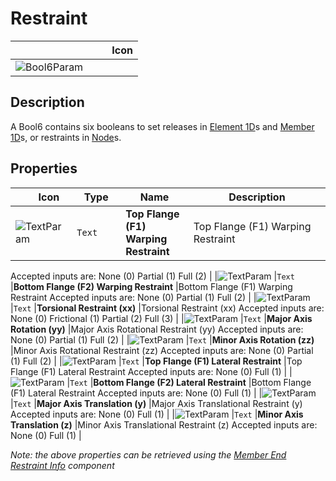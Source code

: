 # Restraint
<!--- This file has been auto-generated, do not change it manually! Edit the generator here: https://github.com/arup-group/GSA-Grasshopper/tree/main/DocsGeneration --->

|<img width="150"/> Icon |
| ----------- |
|![Bool6Param](./images/Bool6Param.png) |

## Description

A Bool6 contains six booleans to set releases in [Element 1D](gsagh-element-1d-parameter.md)s and [Member 1D](gsagh-member-1d-parameter.md)s, or restraints in [Node](gsagh-node-parameter.md)s.

## Properties

|<img width="20"/> Icon |<img width="200"/> Type |<img width="200"/> Name |<img width="1000"/> Description |
| ----------- | ----------- | ----------- | ----------- |
|![TextParam](./images/TextParam.png) |`Text` |**Top Flange (F1) Warping Restraint** |Top Flange (F1) Warping Restraint
Accepted inputs are:
  None (0)
  Partial (1)
  Full (2) |
|![TextParam](./images/TextParam.png) |`Text` |**Bottom Flange (F2) Warping Restraint** |Bottom Flange (F1) Warping Restraint
Accepted inputs are:
  None (0)
  Partial (1)
  Full (2) |
|![TextParam](./images/TextParam.png) |`Text` |**Torsional Restraint (xx)** |Torsional Restraint (xx)
Accepted inputs are:
  None (0)
  Frictional (1)
  Partial (2)
  Full (3) |
|![TextParam](./images/TextParam.png) |`Text` |**Major Axis Rotation (yy)** |Major Axis Rotational Restraint (yy)
Accepted inputs are:
  None (0)
  Partial (1)
  Full (2) |
|![TextParam](./images/TextParam.png) |`Text` |**Minor Axis Rotation (zz)** |Minor Axis Rotational Restraint (zz)
Accepted inputs are:
  None (0)
  Partial (1)
  Full (2) |
|![TextParam](./images/TextParam.png) |`Text` |**Top Flange (F1) Lateral Restraint** |Top Flange (F1) Lateral Restraint
Accepted inputs are:
  None (0)
  Full (1) |
|![TextParam](./images/TextParam.png) |`Text` |**Bottom Flange (F2) Lateral Restraint** |Bottom Flange (F1) Lateral Restraint
Accepted inputs are:
  None (0)
  Full (1) |
|![TextParam](./images/TextParam.png) |`Text` |**Major Axis Translation (y)** |Major Axis Translational Restraint (y)
Accepted inputs are:
  None (0)
  Full (1) |
|![TextParam](./images/TextParam.png) |`Text` |**Minor Axis Translation (z)** |Minor Axis Translational Restraint (z)
Accepted inputs are:
  None (0)
  Full (1) |

_Note: the above properties can be retrieved using the [Member End Restraint Info](gsagh-member-end-restraint-info-component.md) component_
